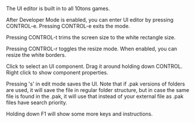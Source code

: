 The UI editor is built in to all 10tons games.

After Developer Mode is enabled, you can enter UI editor by pressing CONTROL-e. Pressing CONTROL-e exits the mode.

Pressing CONTROL-t trims the screen size to the white rectangle size.

Pressing CONTROL-r toggles the resize mode. When enabled, you can resize the white borders.

Click to select an UI component. Drag it around holding down CONTROL. Right click to show component properties.

Pressing 's' in edit mode saves the UI. Note that if .pak versions of folders are used, it will save the file in regular folder structure, but in case the same file is found in the .pak, it will use that instead of your external file as .pak files have search priority.

Holding down F1 will show some more keys and instructions.
